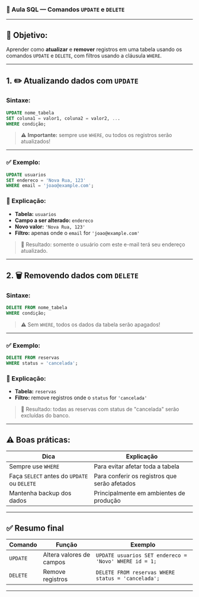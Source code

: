 ### 📘 Aula SQL — **Comandos `UPDATE` e `DELETE`**

---

## 🎯 Objetivo:

Aprender como **atualizar** e **remover** registros em uma tabela usando os comandos `UPDATE` e `DELETE`, com filtros usando a cláusula `WHERE`.

---

## 1. ✏️ **Atualizando dados com `UPDATE`**

### Sintaxe:

```sql
UPDATE nome_tabela
SET coluna1 = valor1, coluna2 = valor2, ...
WHERE condição;
```

> ⚠️ **Importante:** sempre use `WHERE`, ou todos os registros serão atualizados!

---

### ✅ Exemplo:

```sql
UPDATE usuarios 
SET endereco = 'Nova Rua, 123' 
WHERE email = 'joao@example.com';
```

### 📌 Explicação:

* **Tabela:** `usuarios`
* **Campo a ser alterado:** `endereco`
* **Novo valor:** `'Nova Rua, 123'`
* **Filtro:** apenas onde o `email` for `'joao@example.com'`

> 📍 Resultado: somente o usuário com este e-mail terá seu endereço atualizado.

---

## 2. 🗑️ **Removendo dados com `DELETE`**

### Sintaxe:

```sql
DELETE FROM nome_tabela
WHERE condição;
```

> ⚠️ Sem `WHERE`, todos os dados da tabela serão apagados!

---

### ✅ Exemplo:

```sql
DELETE FROM reservas 
WHERE status = 'cancelada';
```

### 📌 Explicação:

* **Tabela:** `reservas`
* **Filtro:** remove registros onde o `status` for `'cancelada'`

> 📍 Resultado: todas as reservas com status de "cancelada" serão excluídas do banco.

---

## ⚠️ Boas práticas:

| Dica                                        | Explicação                                    |
| ------------------------------------------- | --------------------------------------------- |
| Sempre use `WHERE`                          | Para evitar afetar toda a tabela              |
| Faça `SELECT` antes do `UPDATE` ou `DELETE` | Para conferir os registros que serão afetados |
| Mantenha backup dos dados                   | Principalmente em ambientes de produção       |

---

## ✅ Resumo final

| Comando  | Função                   | Exemplo                                               |
| -------- | ------------------------ | ----------------------------------------------------- |
| `UPDATE` | Altera valores de campos | `UPDATE usuarios SET endereco = 'Novo' WHERE id = 1;` |
| `DELETE` | Remove registros         | `DELETE FROM reservas WHERE status = 'cancelada';`    |

---

